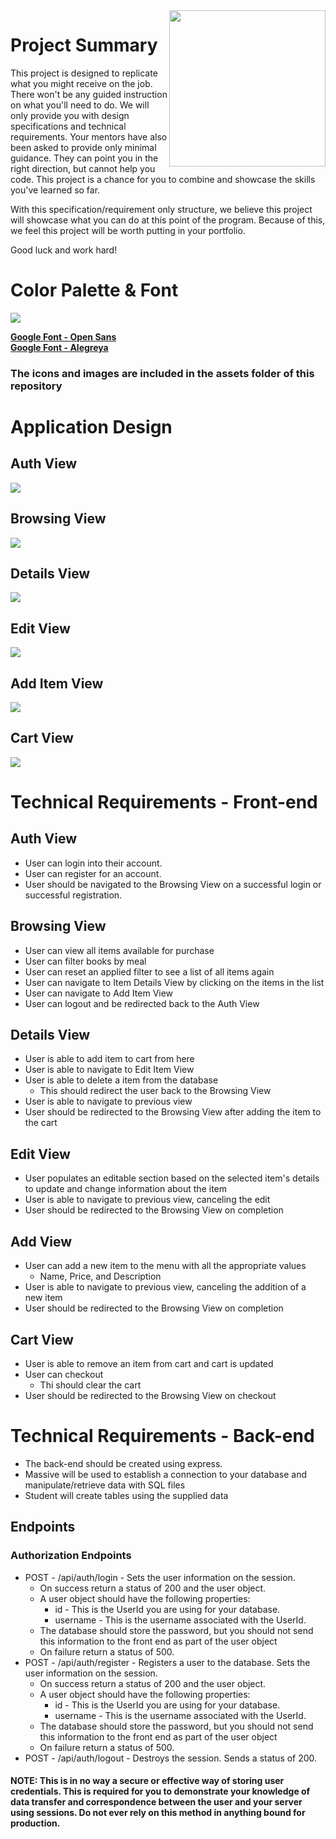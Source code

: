 <img src="https://devmounta.in/img/logowhiteblue.png" width="250" align="right">

# Project Summary

This project is designed to replicate what you might receive on the job. There won't be any guided instruction on what you'll need to do. We will only provide you with design specifications and technical requirements. Your mentors have also been asked to provide only minimal guidance. They can point you in the right direction, but cannot help you code. This project is a chance for you to combine and showcase the skills you've learned so far.

With this specification/requirement only structure, we believe this project will showcase what you can do at this point of the program. Because of this, we feel this project will be worth putting in your portfolio.

Good luck and work hard!

# Color Palette & Font

<img src="https://github.com/bethtelford/restaurant-simulation/blob/master/assets/design-guide.png" />

<b><a href="https://fonts.google.com/specimen/Open+Sans+Condensed?selection.family=Open+Sans+Condensed:300">Google Font - Open Sans</a></b>
<br/>
<b><a href="https://fonts.google.com/specimen/Pacifico?selection.family=Pacifico">Google Font - Alegreya</a></b>

### The icons and images are included in the assets folder of this repository


# Application Design

## Auth View

<img src="https://github.com/bethtelford/restaurant-simulation/blob/master/views/login.png" />

## Browsing View

<img src="https://github.com/bethtelford/restaurant-simulation/blob/master/views/browse.png" />

## Details View

<img src="https://github.com/bethtelford/restaurant-simulation/blob/master/views/details.png" />

## Edit View

<img src="https://github.com/bethtelford/restaurant-simulation/blob/master/views/edit.png" />

## Add Item View

<img src="https://github.com/bethtelford/restaurant-simulation/blob/master/views/add.png" />

## Cart View

<img src="https://github.com/bethtelford/restaurant-simulation/blob/master/views/cart.png" />

# Technical Requirements - Front-end

## Auth View

* User can login into their account.
* User can register for an account.
* User should be navigated to the Browsing View on a successful login or successful registration.

## Browsing View

* User can view all items available for purchase
* User can filter books by meal
* User can reset an applied filter to see a list of all items again
* User can navigate to Item Details View by clicking on the items in the list
* User can navigate to Add Item View
* User can logout and be redirected back to the Auth View

## Details View

* User is able to add item to cart from here
* User is able to navigate to Edit Item View 
* User is able to delete a item from the database
  * This should redirect the user back to the Browsing View
* User is able to navigate to previous view
* User should be redirected to the Browsing View after adding the item to the cart

## Edit View

* User populates an editable section based on the selected item's details to update and change information about the item 
* User is able to navigate to previous view, canceling the edit
* User should be redirected to the Browsing View on completion

## Add View
* User can add a new item to the menu with all the appropriate values
  * Name, Price, and Description
* User is able to navigate to previous view, canceling the addition of a new item
* User should be redirected to the Browsing View on completion

## Cart View
* User is able to remove an item from cart and cart is updated 
* User can checkout
  * Thi should clear the cart
* User should be redirected to the Browsing View on checkout

# Technical Requirements - Back-end
* The back-end should be created using express.
* Massive will be used to establish a connection to your database and manipulate/retrieve data with SQL files
* Student will create tables using the supplied data

## Endpoints

### Authorization Endpoints

* POST - /api/auth/login - Sets the user information on the session.
  * On success return a status of 200 and the user object.
  * A user object should have the following properties:
    * id - This is the UserId you are using for your database.
    * username - This is the username associated with the UserId.
  * The database should store the password, but you should not send this information to the front end as part of the user object
  * On failure return a status of 500.
* POST - /api/auth/register - Registers a user to the database. Sets the user information on the session.
  * On success return a status of 200 and the user object.
  * A user object should have the following properties:
    * id - This is the UserId you are using for your database.
    * username - This is the username associated with the UserId.
  * The database should store the password, but you should not send this information to the front end as part of the user object
  * On failure return a status of 500.
* POST - /api/auth/logout - Destroys the session. Sends a status of 200.

#### NOTE: This is in no way a secure or effective way of storing user credentials. This is required for you to demonstrate your knowledge of data transfer and correspondence between the user and your server using sessions. Do not ever rely on this method in anything bound for production.


